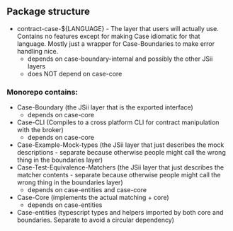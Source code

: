 ## Package structure

- contract-case-${LANGUAGE} - The layer that users will actually use. Contains no features except for making Case idiomatic for that language. Mostly just a wrapper for Case-Boundaries to make error handling nice.
  - depends on case-boundary-internal and possibly the other JSii layers
  - does NOT depend on case-core

### Monorepo contains:

- Case-Boundary (the JSii layer that is the exported interface)
  - depends on case-core
- Case-CLI (Compiles to a cross platform CLI for contract manipulation with the broker)
  - depends on case-core
- Case-Example-Mock-types (the JSii layer that just describes the mock descriptions - separate because otherwise people might call the wrong thing in the boundaries layer)
- Case-Test-Equivalence-Matchers (the JSii layer that just describes the matcher contents - separate because otherwise people might call the wrong thing in the boundaries layer)
  - depends on case-entities and case-core
- Case-Core (implements the actual matching + core)
  - depends on case-entities
- Case-entities (typescript types and helpers imported by both core and boundaries. Separate to avoid a circular dependency)
